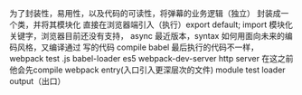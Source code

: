 为了封装性，易用性，以及代码的可读性，将弹幕的业务逻辑（独立） 封装成一个类，并将其模块化
直接在浏览器端引入（执行）export default;
import 模块化关键字，浏览器目前还没有支持，
async 最近版本，syntax
如何用面向未来的编码风格，又编译通过
写的代码 compile babel 最后执行的代码不一样，
webpack 
  test .js
    babel-loader es5
webpack-dev-server http server 在这之前
他会先compile webpack 
entry(入口引入更深层次的文件)
module test loader 
output（出口）